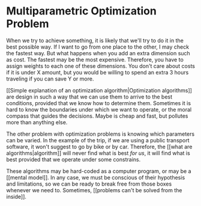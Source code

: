 # Multiparametric Optimization Problem
When we try to achieve something, it is likely that we'll try to do it in the best possible way. If I want to go from one place to the other, I may check the fastest way. But what happens when you add an extra dimension such as cost. The fastest may be the most expensive. Therefore, you have to assign weights to each one of these dimensions. You don't care about costs if it is under X amount, but you would be willing to spend an extra 3 hours traveling if you can save Y or more. 

[[Simple explanation of an optimization algorithm|Optimization algorithms]] are design in such a way that we can use them to arrive to the best conditions, provided that we know how to determine them. Sometimes it is hard to know the boundaries under which we want to operate, or the moral compass that guides the decisions. Maybe is cheap and fast, but pollutes more than anything else. 

The other problem with optimization problems is knowing which parameters can be varied. In the example of the trip, if we are using a public transport software, it won't suggest to go by bike or by car. Therefore, the [[what are algorithms|algorithm]] will never find what is best *for us*, it will find what is best provided that we operate under some constrains. 

These algorithms may be hard-coded as a computer program, or may be a [[mental model]]. In any case, we must be conscious of their hypothesis and limitations, so we can be ready to break free from those boxes whenever we need to. Sometimes, [[problems can't be solved from the inside]]. 
